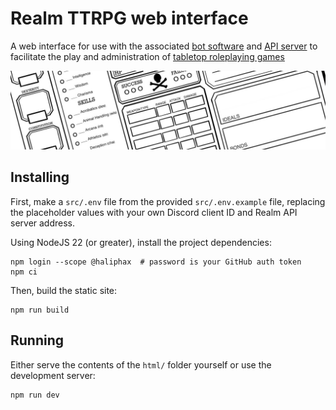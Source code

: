 # Realm TTRPG web interface

A web interface for use with the associated [bot software][] and [API server][]
to facilitate the play and administration of [tabletop roleplaying games][]

![realm](https://raw.githubusercontent.com/realm-ttrpg/web-interface/assets/banner.jpg)

## Installing

First, make a `src/.env` file from the provided `src/.env.example` file,
replacing the placeholder values with your own Discord client ID and Realm API
server address.

Using NodeJS 22 (or greater), install the project dependencies:

```shell
npm login --scope @haliphax  # password is your GitHub auth token
npm ci
```

Then, build the static site:

```shell
npm run build
```

## Running

Either serve the contents of the `html/` folder yourself or use the development
server:

```shell
npm run dev
```

[api server]: https://github.com/realm-ttrpg/api-server
[bot software]: https://github.com/realm-ttrpg/discord-bot
[tabletop roleplaying games]: https://en.wikipedia.org/wiki/Tabletop_role-playing_game
